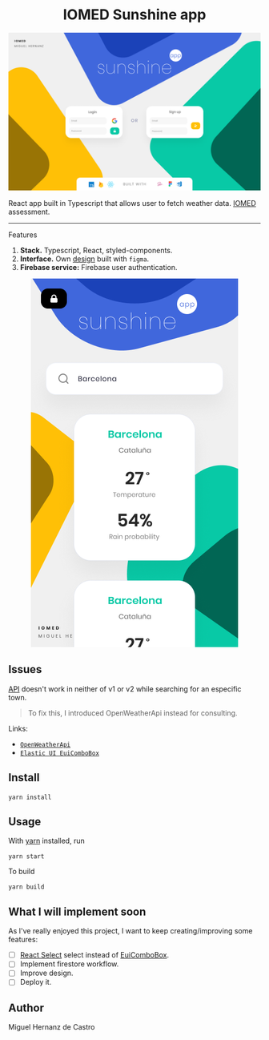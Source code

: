 <h1 align="center">
  IOMED Sunshine app
</h1>

<img src="public/docs/desktop_login.png" />

React app built in Typescript that allows user to fetch weather data.
[IOMED](https://iomed.es/) assessment.

---
Features

1. **Stack.** Typescript, React, styled-components.
2. **Interface.** Own [design](https://www.figma.com/file/L09AYG8lpH6giHCH1Mb4nC/sunshineapp) built with `figma`.
3. **Firebase service:** Firebase user authentication.

<p align="center">
  <img src="public/docs/mobile_main.png" />
</p>


## Issues

[API](https://www.el-tiempo.net/api) doesn't work in neither of v1 or v2 while searching for an especific town. 

> To fix this, I introduced OpenWeatherApi instead for consulting.


Links:

- [`OpenWeatherApi`](https://openweathermap.org/current)
- [`Elastic UI EuiComboBox`](https://elastic.github.io/eui/#/forms/combo-box)


## Install
```shell
yarn install 
```

## Usage

With [yarn](https://npmjs.org/) installed, run

```shell
yarn start 
```
    
To build

```shell
yarn build 
```

## What I will implement soon

As I've really enjoyed this project, I want to keep creating/improving some features:

- [ ] [React Select](https://react-select.com/home) select instead of [EuiComboBox](https://elastic.github.io/eui/#/forms/combo-box).
- [ ] Implement firestore workflow.
- [ ] Improve design.
- [ ] Deploy it.

## Author

Miguel Hernanz de Castro
